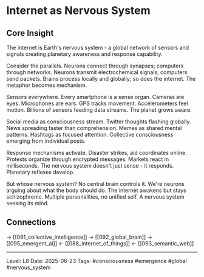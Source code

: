 # Internet as Nervous System

## Core Insight
The internet is Earth's nervous system - a global network of sensors and signals creating planetary awareness and response capability.

Consider the parallels. Neurons connect through synapses; computers through networks. Neurons transmit electrochemical signals; computers send packets. Brains process locally and globally; so does the internet. The metaphor becomes mechanism.

Sensors everywhere. Every smartphone is a sense organ. Cameras are eyes. Microphones are ears. GPS tracks movement. Accelerometers feel motion. Billions of sensors feeding data streams. The planet grows aware.

Social media as consciousness stream. Twitter thoughts flashing globally. News spreading faster than comprehension. Memes as shared mental patterns. Hashtags as focused attention. Collective consciousness emerging from individual posts.

Response mechanisms activate. Disaster strikes, aid coordinates online. Protests organize through encrypted messages. Markets react in milliseconds. The nervous system doesn't just sense - it responds. Planetary reflexes develop.

But whose nervous system? No central brain controls it. We're neurons arguing about what the body should do. The internet awakens but stays schizophrenic. Multiple personalities, no unified self. A nervous system seeking its mind.

## Connections
→ [[091_collective_intelligence]]
→ [[092_global_brain]]
→ [[095_emergent_ai]]
← [[088_internet_of_things]]
← [[093_semantic_web]]

---
Level: L8
Date: 2025-06-23
Tags: #consciousness #emergence #global #nervous_system